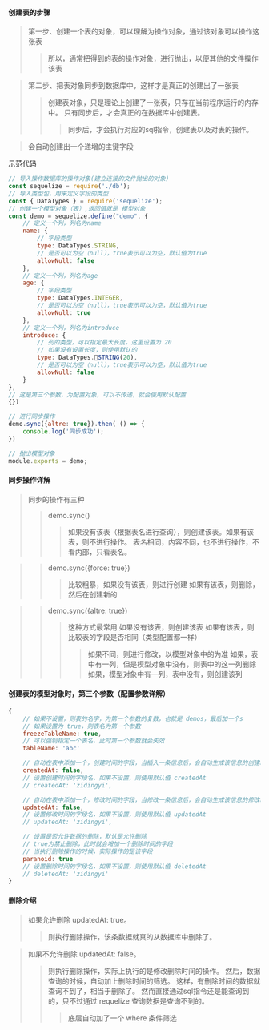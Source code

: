 


#### 创建表的步骤
> 第一步、创建一个表的对象，可以理解为操作对象，通过该对象可以操作这张表
>> 所以，通常把得到的表的操作对象，进行抛出，以便其他的文件操作该表

> 第二步、把表对象同步到数据库中，这样才是真正的创建出了一张表
>> 创建表对象，只是理论上创建了一张表，只存在当前程序运行的内存中。
>> 只有同步后，才会真正的在数据库中创建表。
>>> 同步后，才会执行对应的sql指令，创建表以及对表的操作。

> 会自动创建出一个递增的主键字段



示范代码
```js
// 导入操作数据库的操作对象(建立连接的文件抛出的对象)
const sequelize = require('./db');
// 导入类型包，用来定义字段的类型
const { DataTypes } = require('sequelize');
// 创建一个模型对象（表）,返回值就是 模型对象
const demo = sequelize.define("demo", {
    // 定义一个列，列名为name
    name: {
        // 字段类型
        type: DataTypes.STRING,
        // 是否可以为空（null），true表示可以为空，默认值为true
        allowNull: false
    },
    // 定义一个列，列名为age
    age: {
        // 字段类型
        type: DataTypes.INTEGER,
        // 是否可以为空（null），true表示可以为空，默认值为true
        allowNull: true  
    },
    // 定义一个列，列名为introduce
    introduce: {
        // 列的类型，可以指定最大长度，这里设置为 20
        // 如果没有设置长度，则使用默认的
        type: DataTypes.STRING(20),
        // 是否可以为空（null），true表示可以为空，默认值为true
        allowNull: false
    }
}, 
// 这是第三个参数，为配置对象，可以不传递，就会使用默认配置
{})

// 进行同步操作
demo.sync({altre: true}).then( () => {
    console.log('同步成功');
})

// 抛出模型对象
module.exports = demo;
```



#### 同步操作详解
> 同步的操作有三种
>> demo.sync()
>>> 如果没有该表（根据表名进行查询），则创建该表。如果有该表，则不进行操作。
>>> 表名相同，内容不同，也不进行操作，不看内部，只看表名。

>> demo.sync({force: true})
>>> 比较粗暴，如果没有该表，则进行创建
>>> 如果有该表，则删除，然后在创建新的

>> demo.sync({altre: true})
>>> 这种方式最常用
>>> 如果没有该表，则创建该表
>>> 如果有该表，则比较表的字段是否相同（类型配置都一样）
>>>> 如果不同，则进行修改，以模型对象中的为准
>>>> 如果，表中有一列，但是模型对象中没有，则表中的这一列删除
>>>> 如果，模型对象中有一列，表中没有，则创建该列




#### 创建表的模型对象时，第三个参数（配置参数详解）
```js
{
    // 如果不设置，则表的名字，为第一个参数的复数，也就是 demos，最后加一个s
    // 如果设置为 true，则表名为第一个参数
    freezeTableName: true,
    // 可以强制指定一个表名，此时第一个参数就会失效
    tableName: 'abc' 

    // 自动在表中添加一个，创建时间的字段，当插入一条信息后，会自动生成该信息的创建时间
    createdAt: false,    
    // 设置创建时间的字段名，如果不设置，则使用默认值 createdAt
    // createdAt: 'zidingyi',    

    // 自动在表中添加一个，修改时间的字段，当修改一条信息后，会自动生成该信息的修改时间
    updatedAt: false,
    // 设置修改时间的字段名，如果不设置，则使用默认值 updatedAt
    // updatedAt: 'zidingyi',   

    // 设置是否允许数据的删除，默认是允许删除
    // true为禁止删除，此时就会增加一个删除时间的字段
    // 当执行删除操作的时候，实际操作的是该字段
    paranoid: true 
    // 设置删除时间的字段名，如果不设置，则使用默认值 deletedAt
    // deletedAt: 'zidingyi'
}
```


#### 删除介绍
> 如果允许删除 updatedAt: true。
>> 则执行删除操作，该条数据就真的从数据库中删除了。

> 如果不允许删除 updatedAt: false。
>> 则执行删除操作，实际上执行的是修改删除时间的操作。
>> 然后，数据查询的时候，自动加上删除时间的筛选。
>> 这样，有删除时间的数据就查询不到了，相当于删除了。
>> 然而直接通过sql指令还是能查询到的，只不过通过 requelize 查询数据是查询不到的。
>>> 底层自动加了一个 where 条件筛选


